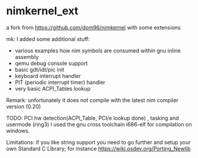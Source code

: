 # nimkernel_ext
a fork from https://github.com/dom96/nimkernel with some extensions

mk: I added some additional stuff: 
- various examples how nim symbols are consumed within gnu inline assembly
- qemu debug console support 
- basic gdt/idt/pic init 
- keyboard interrupt handler 
- PIT (periodic interrupt timer) handler
- very basic ACPI_Tables lookup

Remark: unfortunately it does not compile with the latest nim compiler version (0.20)

TODO: PCI hw detection(ACPI_Table, PCI/e lookup done) , tasking and usermode (ring3)
I used the gnu cross toolchain i686-elf for compilation on windows.

Limitations: if you like string support you need to go further and setup your own
Standard C Library; for instance https://wiki.osdev.org/Porting_Newlib 

